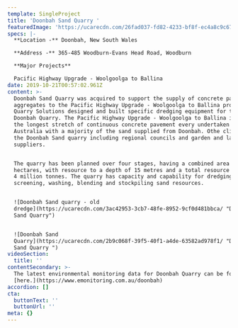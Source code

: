 ```yaml
---
template: SingleProject
title: 'Doonbah Sand Quarry '
featuredImage: 'https://ucarecdn.com/26fad037-fd82-4233-bf8f-ec4a8c9c6723/'
specs: |-
  **Location -** Doonbah, New South Wales 

  **Address -** 365-485 Woodburn-Evans Head Road, Woodburn 

  **Major Projects**

  Pacific Highway Upgrade - Woolgoolga to Ballina
date: 2019-10-21T00:57:02.961Z
content: >-
  Doonbah Sand Quarry was acquired to support the supply of concrete paving
  aggregates to the Pacific Highway Upgrade - Woolgoolga to Ballina project.
  Quarry Solutions designed and built specific dredging equipment for the
  Doonbah Quarry. The Pacific Highway Upgrade - Woolgoolga to Ballina involved
  the longest stretch of continuous concrete pavement every undertaken in
  Australia with a majority of the sand supplied from Doonbah. Othe clients for
  the Doonbah Sand quarry including regional councils and garden and landscaping
  suppliers. 


  The quarry has been planned over four stages, having a combined area of 18.3
  hectares, with resource to a depth of 15 metres and a total resource of around
  4 million tonnes. The quarry has capacity and capability for dredging,
  screening, washing, blending and stockpiling sand resources.


  ![Doonbah Sand quarry - old
  dredge](https://ucarecdn.com/3ac42953-3cb7-48fe-8952-9cf0d481bbca/ "Doonbah
  Sand Quarry")


  ![Doonbah Sand
  Quarry](https://ucarecdn.com/2b9c068f-39f5-40f1-a4de-63582ad978f1/ "Doonbah
  Sand Quarry ")
videoSection:
  title: ''
contentSecondary: >-
  The latest environmental monitoring data for Doonbah Quarry can be found
  [here.](https://www.emonitoring.com.au/doonbah)
accordion: []
cta:
  buttonText: ''
  buttonUrl: ''
meta: {}
---
```



